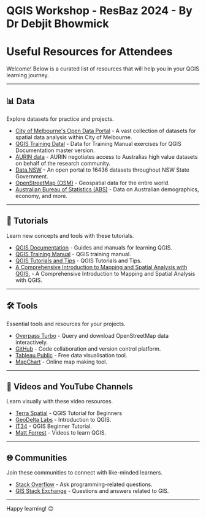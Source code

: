 # QGIS Workshop - ResBaz 2024 - By Dr Debjit Bhowmick

# Useful Resources for Attendees

Welcome! Below is a curated list of resources that will help you in your QGIS learning journey. 

---

## 📊 Data

Explore datasets for practice and projects.

- [City of Melbourne's Open Data Portal](https://data.melbourne.vic.gov.au/pages/home/) - A vast collection of datasets for spatial data analysis within City of Melbourne.
- [QGIS Training Datal](https://github.com/qgis/QGIS-Training-Data/tree/master) - Data for Training Manual exercises for QGIS Documentation master version.
- [AURIN data](https://aurin.org.au/resources/data/) - AURIN negotiates access to Australias high value datasets on behalf of the research community.
- [Data.NSW](https://data.nsw.gov.au/) - An open portal to 16436 datasets throughout NSW State Government.
- [OpenStreetMap (OSM)](https://www.openstreetmap.org/) - Geospatial data for the entire world.
- [Australian Bureau of Statistics (ABS)](https://www.abs.gov.au/) - Data on Australian demographics, economy, and more.

---

## 📖 Tutorials

Learn new concepts and tools with these tutorials.

- [QGIS Documentation](https://docs.qgis.org/) - Guides and manuals for learning QGIS.
- [QGIS Training Manual](https://docs.qgis.org/3.34/en/docs/training_manual/foreword/foreword.html) - QGIS training manual.
- [QGIS Tutorials and Tips](https://www.qgistutorials.com/en/) - QGIS Tutorials and Tips.
- [A Comprehensive Introduction to Mapping and Spatial Analysis with QGIS.](https://courses.spatialthoughts.com/introduction-to-qgis.html) - A Comprehensive Introduction to Mapping and Spatial Analysis with QGIS.

---

## 🛠 Tools

Essential tools and resources for your projects.

- [Overpass Turbo](https://overpass-turbo.eu/) - Query and download OpenStreetMap data interactively.
- [GitHub](https://github.com/) - Code collaboration and version control platform.
- [Tableau Public](https://public.tableau.com/en-us/s/) - Free data visualisation tool.
- [MapChart](https://www.mapchart.net/) - Online map making tool.

---

## 🎥 Videos and YouTube Channels

Learn visually with these video resources.

- [Terra Spatial](https://www.youtube.com/playlist?list=PLgxX4AQ_KUQ9oavFq9I8wZsqXW0N6VRDV) - QGIS Tutorial for Beginners
- [GeoDelta Labs](https://www.youtube.com/playlist?list=PLLxyyob7YmEHFg5xvwszKIo_sNZbczlNC) - Introduction to QGIS.
- [IT34](https://youtu.be/idQvOMWNMGI?si=4Tp-xdjXbIPNX-ve) - QGIS Beginner Tutorial.
- [Matt Forrest](https://www.youtube.com/@MattForrest/videos) - Videos to learn QGIS.

---

## 🌐 Communities

Join these communities to connect with like-minded learners.

- [Stack Overflow](https://stackoverflow.com/) - Ask programming-related questions.
- [GIS Stack Exchange](https://gis.stackexchange.com/) - Questions and answers related to GIS.

---

Happy learning! 😊
 
